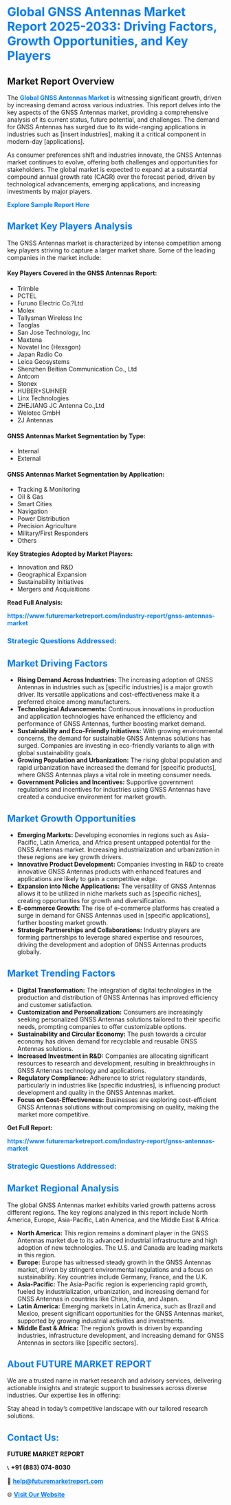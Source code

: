 <h1 style="color: #007BFF;">Global GNSS Antennas Market Report 2025-2033: Driving Factors, Growth Opportunities, and Key Players</h1>

<section id="overview">
<h2>Market Report Overview</h2>
<p>The <a href="https://www.futuremarketreport.com/industry-report/gnss-antennas-market" style="color: #007BFF; text-decoration: none;"><strong>Global GNSS Antennas Market</strong></a> is witnessing significant growth, driven by increasing demand across various industries. This report delves into the key aspects of the GNSS Antennas market, providing a comprehensive analysis of its current status, future potential, and challenges. The demand for GNSS Antennas has surged due to its wide-ranging applications in industries such as [insert industries], making it a critical component in modern-day [applications].</p>
<p>As consumer preferences shift and industries innovate, the GNSS Antennas market continues to evolve, offering both challenges and opportunities for stakeholders. The global market is expected to expand at a substantial compound annual growth rate (CAGR) over the forecast period, driven by technological advancements, emerging applications, and increasing investments by major players.</p>
</section>

<section id="overview">
<p><a href="https://www.futuremarketreport.com/request-sample/reportId=115523" style="color: #007BFF; text-decoration: none;"><strong>Explore Sample Report Here</strong></a></p>
</section>

<section id="key-players">
<h2 style="color: #007BFF;">Market Key Players Analysis</h2>
<p>The GNSS Antennas market is characterized by intense competition among key players striving to capture a larger market share. Some of the leading companies in the market include:</p>
<h4>Key Players Covered in the GNSS Antennas Report:</h4>
<ul><li>Trimble</li><li>PCTEL</li><li>Furuno Electric Co.?Ltd</li><li>Molex</li><li>Tallysman Wireless Inc</li><li>Taoglas</li><li>San Jose Technology, Inc</li><li>Maxtena</li><li>Novatel Inc (Hexagon)</li><li>Japan Radio Co</li><li>Leica Geosystems</li><li>Shenzhen Beitian Communication Co., Ltd</li><li>Antcom</li><li>Stonex</li><li>HUBER+SUHNER</li><li>Linx Technologies</li><li>ZHEJIANG JC Antenna Co.,Ltd</li><li>Welotec GmbH</li><li>2J Antennas</li></ul>
<h4>GNSS Antennas Market Segmentation by Type:</h4>
<ul><li>Internal</li><li>External</li></ul>

<h4>GNSS Antennas Market Segmentation by Application:</h4>
<ul><li>Tracking &amp; Monitoring</li><li>Oil &amp; Gas</li><li>Smart Cities</li><li>Navigation</li><li>Power Distribution</li><li>Precision Agriculture</li><li>Military/First Responders</li><li>Others</li></ul>
<p><strong>Key Strategies Adopted by Market Players:</strong></p>
<ul>
<li>Innovation and R&D</li>
<li>Geographical Expansion</li>
<li>Sustainability Initiatives</li>
<li>Mergers and Acquisitions</li>
</ul>
</section>

<section>
<p><strong>Read Full Analysis: </strong></p><a href="https://www.futuremarketreport.com/industry-report/gnss-antennas-market" style="color: #007BFF; text-decoration: none;"><strong>https://www.futuremarketreport.com/industry-report/gnss-antennas-market</strong></a>
<h3 style="color: #007BFF;">Strategic Questions Addressed:</h3>
</section>

<section id="driving-factors">
<h2 style="color: #007BFF;">Market Driving Factors</h2>
<ul>
<li><strong>Rising Demand Across Industries:</strong> The increasing adoption of GNSS Antennas in industries such as [specific industries] is a major growth driver. Its versatile applications and cost-effectiveness make it a preferred choice among manufacturers.</li>
<li><strong>Technological Advancements:</strong> Continuous innovations in production and application technologies have enhanced the efficiency and performance of GNSS Antennas, further boosting market demand.</li>
<li><strong>Sustainability and Eco-Friendly Initiatives:</strong> With growing environmental concerns, the demand for sustainable GNSS Antennas solutions has surged. Companies are investing in eco-friendly variants to align with global sustainability goals.</li>
<li><strong>Growing Population and Urbanization:</strong> The rising global population and rapid urbanization have increased the demand for [specific products], where GNSS Antennas plays a vital role in meeting consumer needs.</li>
<li><strong>Government Policies and Incentives:</strong> Supportive government regulations and incentives for industries using GNSS Antennas have created a conducive environment for market growth.</li>
</ul>
</section>

<section id="growth-opportunities">
<h2 style="color: #007BFF;">Market Growth Opportunities</h2>
<ul>
<li><strong>Emerging Markets:</strong> Developing economies in regions such as Asia-Pacific, Latin America, and Africa present untapped potential for the GNSS Antennas market. Increasing industrialization and urbanization in these regions are key growth drivers.</li>
<li><strong>Innovative Product Development:</strong> Companies investing in R&D to create innovative GNSS Antennas products with enhanced features and applications are likely to gain a competitive edge.</li>
<li><strong>Expansion into Niche Applications:</strong> The versatility of GNSS Antennas allows it to be utilized in niche markets such as [specific niches], creating opportunities for growth and diversification.</li>
<li><strong>E-commerce Growth:</strong> The rise of e-commerce platforms has created a surge in demand for GNSS Antennas used in [specific applications], further boosting market growth.</li>
<li><strong>Strategic Partnerships and Collaborations:</strong> Industry players are forming partnerships to leverage shared expertise and resources, driving the development and adoption of GNSS Antennas products globally.</li>
</ul>
</section>

<section id="trending-factors">
<h2 style="color: #007BFF;">Market Trending Factors</h2>
<ul>
<li><strong>Digital Transformation:</strong> The integration of digital technologies in the production and distribution of GNSS Antennas has improved efficiency and customer satisfaction.</li>
<li><strong>Customization and Personalization:</strong> Consumers are increasingly seeking personalized GNSS Antennas solutions tailored to their specific needs, prompting companies to offer customizable options.</li>
<li><strong>Sustainability and Circular Economy:</strong> The push towards a circular economy has driven demand for recyclable and reusable GNSS Antennas solutions.</li>
<li><strong>Increased Investment in R&D:</strong> Companies are allocating significant resources to research and development, resulting in breakthroughs in GNSS Antennas technology and applications.</li>
<li><strong>Regulatory Compliance:</strong> Adherence to strict regulatory standards, particularly in industries like [specific industries], is influencing product development and quality in the GNSS Antennas market.</li>
<li><strong>Focus on Cost-Effectiveness:</strong> Businesses are exploring cost-efficient GNSS Antennas solutions without compromising on quality, making the market more competitive.</li>
</ul>
</section>

<section>
<p><strong>Get Full Report: </strong></p><a href="https://www.futuremarketreport.com/industry-report/gnss-antennas-market" style="color: #007BFF; text-decoration: none;"><strong>https://www.futuremarketreport.com/industry-report/gnss-antennas-market</strong></a>
<h3 style="color: #007BFF;">Strategic Questions Addressed:</h3>
</section>


<section id="regional-analysis">
<h2 style="color: #007BFF;">Market Regional Analysis</h2>
<p>The global GNSS Antennas market exhibits varied growth patterns across different regions. The key regions analyzed in this report include North America, Europe, Asia-Pacific, Latin America, and the Middle East & Africa:</p>
<ul>
<li><strong>North America:</strong> This region remains a dominant player in the GNSS Antennas market due to its advanced industrial infrastructure and high adoption of new technologies. The U.S. and Canada are leading markets in this region.</li>
<li><strong>Europe:</strong> Europe has witnessed steady growth in the GNSS Antennas market, driven by stringent environmental regulations and a focus on sustainability. Key countries include Germany, France, and the U.K.</li>
<li><strong>Asia-Pacific:</strong> The Asia-Pacific region is experiencing rapid growth, fueled by industrialization, urbanization, and increasing demand for GNSS Antennas in countries like China, India, and Japan.</li>
<li><strong>Latin America:</strong> Emerging markets in Latin America, such as Brazil and Mexico, present significant opportunities for the GNSS Antennas market, supported by growing industrial activities and investments.</li>
<li><strong>Middle East & Africa:</strong> The region’s growth is driven by expanding industries, infrastructure development, and increasing demand for GNSS Antennas in sectors like [specific sectors].</li>
</ul>
</section>

<footer>
<h2 style="color: #007BFF;">About FUTURE MARKET REPORT</h2>
<p>We are a trusted name in market research and advisory services, delivering actionable insights and strategic support to businesses across diverse industries. Our expertise lies in offering:</p>

<p>Stay ahead in today’s competitive landscape with our tailored research solutions.</p>

<h2 style="color: #007BFF;">Contact Us:</h2>
<p><strong>FUTURE MARKET REPORT</strong></p>
<p>📞 <strong>+91 (883) 074-8030</strong></p>
<p>📧 <strong><a href="mailto:help@futuremarketreport.com" style="color: #007BFF;">help@futuremarketreport.com</a></strong></p>
<p>🌐 <strong><a href="https://www.futuremarketreport.com/" style="color: #007BFF;">Visit Our Website</a></strong></p>
</footer>